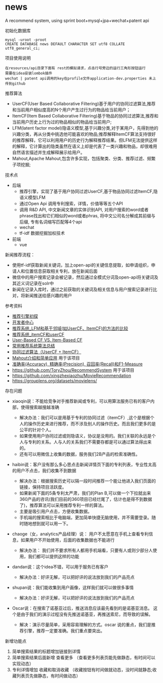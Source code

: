 # news
A recommend system, using sprint boot+mysql+jpa+wechat+patent api

初始化数据库
```
mysql -uroot -proot
CREATE DATABASE news DEFAULT CHARACTER SET utf8 COLLATE utf8_general_ci;
```
项目使用说明

    在resources/api目录下面有 rest的模拟请求，点击行号旁边的运行三角形按钮运行
    需要在idea安装lombok插件
    wechat | patent api调用的key在profile文件application-dev.properties 未上传到github

推荐算法
- UserCF(User Based Collaborative Filtering)基于用户的协同过滤算法,推荐和当前用户相似度高的N个用户产生过行为的物品给当前用户；
- ItemCF(Item Based Collaborative Filtering)基于物品的协同过滤算法,推荐和当前用户历史上行为过的物品相似的物品给当前用户;
- LFM(latent factor model)隐语义模型,基于兴趣分类,对于某用户，先得到他的兴趣分类，再从分类中挑选他可能喜欢的物品;推荐解释ItemCF算法支持很好的推荐解释，它可以利用用户的历史行为解释推荐结果。但LFM无法提供这样的解释，它计算出的隐类虽然在语义上却是代表了一类兴趣和物品，却很难用自然语言描述并生成解释展示给用户。
- Mahout,Apache Mahout,包含许多实现，包括聚类、分类、推荐过滤、频繁子项挖掘;

技术点
- 后端
    - 推荐引擎，实现了基于用户协同过滤UserCF,基于物品协同过滤ItemCF,隐语义模型LFM
    - 通过Open Api 调用专利搜索，详情，价值等等五个API
    - 调用 R&D API, 中文新闻文章的实体识别API, 对用户搜索的word或者phrase找出和它们相似的word或者phras, 将中文公司名分解成其前缀与后缀, 专有名词缩写匹配等4个api
    - wechat
    - tf-idf 数据挖掘加权技术
- 前端
    - vue

新闻推荐流程：
- 使用tf-idf获取新闻关键词，加上open-api的关键信息提取，如申请组织，申请人和位置信息获取相关专利，放在新闻后面
- 微信中的用户搜索记录会被记录，然后通过全模式分词及open-api将关键词及其近义词记录在solr中
- 新闻在记录入库时，通过之前获取的关键词及相关信息与用户搜索记录进行比对，将新闻推送给感兴趣的用户

参考资料
- [推荐引擎初探](https://www.ibm.com/developerworks/cn/web/1103_zhaoct_recommstudy1/index.html#icomments)
- [开发者中心](dev.zhihuiya.com)
- [推荐系统_LFM和基于邻域(如UserCF、ItemCF)的方法的比较](https://blog.csdn.net/u011263983/article/details/51538971)
- [推荐系统_itemCF和userCF](https://blog.csdn.net/u011263983/article/details/51498458)
- [User-Based CF VS. Item-Based CF](https://my.oschina.net/zhangjiawen/blog/185625)
- [常用推荐系统算法总结](http://www.cnblogs.com/hdk1993/p/5114368.html)
- [协同过滤算法（UserCF + ItemCF）](https://www.jianshu.com/p/bf687ffc540d)
- [Mahout介绍和简单应用](https://www.cnblogs.com/ahu-lichang/p/7073836.html) 用于该项目
- [准确率(Accuracy), 精确率(Precision), 召回率(Recall)和F1-Measure](https://blog.argcv.com/articles/1036.c)
- https://github.com/ToryZhou/RecommendSystem 用于该项目
- https://github.com/xingzhexiaozhu/MovieRecommendation
- https://grouplens.org/datasets/movielens/

存在问题
- xiaoqin说：不能给竞争对手推荐新闻或专利，可以用算法服务已有的客户内部，使得搜索越搜越准确
    - 解决办法：我们可以是用基于专利的协同过滤（itemCF）,这个是根据个人的操作历史来进行推荐，而不涉及别人的操作历史。而且我们更多的是公平的针对个人。
    - 如果使用用户协同过滤或则隐语义，协议是没用的。我们关联的永远是个人与专利的关系。人与人的关系我们不需要存都是可以通过算法得出来的。
    - 还有可以用微信上收集的数据，服务我们2B产品的检索准确性。

- haibin说：客户没有那么多心思点击新闻详情页下面的专利列表，专业性太高的用户不点击，我们收集不到数据
    - 解决办法：根据搜索历史可以隔一段时间推荐一个能让他进入我们页面的链接，保持项目活跃度。
    - 如果新闻下面的5条专利太严肃，我们的Plan B,可以做一个下拉就出来360产品的咨讯(我们目前的360项目已经烂尾了，估计也是得不到数据了)，推荐算法可以采用推荐专利一样的算法。
    - 主要是吸引用户点击，方便收集数据。
    - 手机端的搜索相比于电脑端，更加简单快捷无脑使用，并不需要登录。随时随地想到就可以用一下。

- chaoge（女，analytics产品经理）说： 用户不太愿意在手机上查看专利信息，如果用户不开始使用，后面的收集数据也不能进行
    - 解决办法： 我们并不要求所有人都用手机端看，只要有人或则少部分人使用，我们都可以提供这样的功能

- dandan说：这个idea不错，可以用于服务已有客户
    - 解决办法：好评无解，可以把好评的说法放到我们的产品亮点

- shupan说：我们能收集到用户画像，这样我们就可以做很多事情
    - 解决办法：好评无解，可以把好评的说法放到我们的产品亮点

- Oscar说：在搜索了诺基亚过后，推送消息应该最先看到的是诺基亚消息。 这个是由于我们的演示过程没有先推送诺基亚，再推送索尼，而导致的误解。
    - 解决：演示尽量简单，采用容易理解的方式。oscar 说的重点，我们是推荐引擎，推荐一定要准确。我们重点要突出。

新增功能点
1. 简单搜索结果的标题增加链接到详情
2. 简单搜索结果后面新增 查看更多 （查看更多列表页能先做静态，有时间可以实现动态）
3. 专利详情增加 收藏和取消收藏 （收藏按钮有时间做就动态，没时间就静态;收藏列表页先做静态，有时间做动态）
